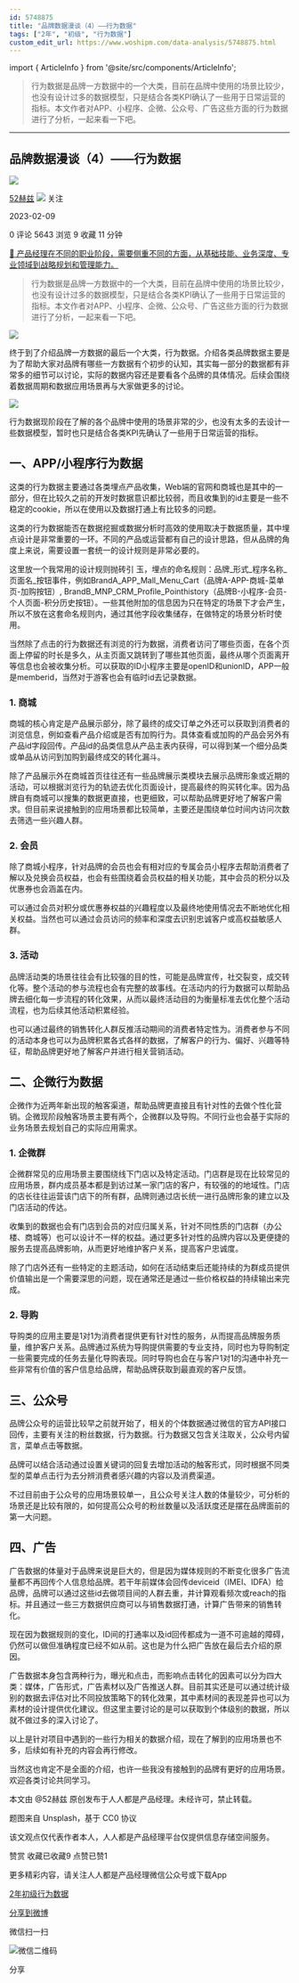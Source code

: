 ```yaml
---
id: 5748875
title: "品牌数据漫谈（4）——行为数据"
tags: ["2年", "初级", "行为数据"]
custom_edit_url: https://www.woshipm.com/data-analysis/5748875.html
---
```

import { ArticleInfo } from '@site/src/components/ArticleInfo';

<ArticleInfo
    author="52赫兹"
    authorLink="https://www.woshipm.com/u/1470343"
    published="2023-02-09"
    views={5643}
    comments={0}
    collects={9}
/>

> 行为数据是品牌一方数据中的一个大类，目前在品牌中使用的场景比较少，也没有设计过多的数据模型，只是结合各类KPI确认了一些用于日常运营的指标。本文作者对APP、小程序、企微、公众号、广告这些方面的行为数据进行了分析，一起来看一下吧。

---

## 品牌数据漫谈（4）——行为数据

[![](https://static.woshipm.com/view/woshipm_api_def_20230131144715_9591.jpg?imageView2/1/w/72/h/72/q/100)](https://www.woshipm.com/u/1470343)

[52赫兹](https://www.woshipm.com/u/1470343) ![](https://static.woshipm.com/tag/1101_1@2x.png) 关注

2023-02-09

0 评论 5643 浏览 9 收藏 11 分钟

[🔗 产品经理在不同的职业阶段，需要侧重不同的方面，从基础技能、业务深度、专业领域到战略规划和管理能力。](https://ke.qidianla.com/courses/90pm)

> 行为数据是品牌一方数据中的一个大类，目前在品牌中使用的场景比较少，也没有设计过多的数据模型，只是结合各类KPI确认了一些用于日常运营的指标。本文作者对APP、小程序、企微、公众号、广告这些方面的行为数据进行了分析，一起来看一下吧。

![](https://image.woshipm.com/wp-files/2023/02/qXVzfOIZ6kO8709np7pB.png)

终于到了介绍品牌一方数据的最后一个大类，行为数据。介绍各类品牌数据主要是为了帮助大家对品牌有哪些一方数据有个初步的认知，其实每一部分的数据都有非常多的细节可以讨论，实际的数据内容还是要看各个品牌的具体情况。后续会围绕着数据周期和数据应用场景再与大家做更多的讨论。

![](https://image.woshipm.com/wp-files/2023/02/Brp2LHwo3zWhWseOITBr.jpg)

行为数据现阶段在了解的各个品牌中使用的场景非常的少，也没有太多的去设计一些数据模型，暂时也只是结合各类KPI先确认了一些用于日常运营的指标。

## 一、APP/小程序行为数据

这类的行为数据主要通过各类埋点产品收集，Web端的官网和商城也是其中的一部分，但在比较久之前的开发时数据意识都比较弱，而且收集到的id主要是一些不稳定的cookie，所以在使用以及数据打通上有比较多的问题。

这类的行为数据能否在数据挖掘或数据分析时高效的使用取决于数据质量，其中埋点设计是非常重要的一环。不同的产品或运营都有自己的设计思路，但从品牌的角度上来说，需要设置一套统一的设计规则是非常必要的。

这里放一个我常用的设计规则抛砖引 玉，埋点的命名规则：品牌\_形式\_程序名称\_页面名\_按钮事件，例如BrandA\_APP\_Mall\_Menu\_Cart（品牌A-APP-商城-菜单页-加购按钮）, BrandB\_MNP\_CRM\_Profile\_Pointhistory（品牌B-小程序-会员-个人页面-积分历史按钮）。一些其他附加的信息因为只在特定的场景下才会产生，所以不放在这套命名规则内，通过其他字段收集储存，在做特定的场景分析时使用。

当然除了点击的行为数据还有浏览的行为数据，消费者访问了哪些页面，在各个页面上停留的时长是多久，从主页面又跳转到了哪些其他页面，最终从哪个页面离开等信息也会被收集分析。可以获取的ID小程序主要是openID和unionID，APP一般是memberid，当然对于游客也会有临时id去记录数据。

### 1\. 商城

商城的核心肯定是产品展示部分，除了最终的成交订单之外还可以获取到消费者的浏览信息，例如查看产品介绍或是否有加购行为。具体查看或加购的产品会另外有产品id字段回传。产品id的品类信息从产品主表内获得，可以得到某一个细分品类或单品从访问到加购到最终成交的转化漏斗。

除了产品展示外在商城首页往往还有一些品牌展示类模块去展示品牌形象或近期的活动，可以根据浏览行为的轨迹去优化页面设计，提高最终的购买转化率。因为品牌自有商城可以搜集的数据更直接，也更细致，可以帮助品牌更好地了解客户需求。但目前来说接触到的应用场景都比较简单，主要还是围绕单位时间内访问次数去筛选一些兴趣人群。

### 2\. 会员

除了商城小程序，针对品牌的会员也会有相对应的专属会员小程序去帮助消费者了解以及兑换会员权益，也会有些围绕着会员权益的相关功能，其中会员的积分以及优惠券也会涵盖在内。

可以通过会员对积分或优惠券权益的兴趣程度以及最终地使用情况去不断地优化相关权益。当然也可以通过会员访问的频率和深度去识别忠诚客户或高权益敏感人群。

### 3\. 活动

品牌活动类的场景往往会有比较强的目的性，可能是品牌宣传，社交裂变，成交转化等。整个活动的参与流程也会有完整的故事线。在活动内的行为数据可以帮助品牌去细化每一步流程的转化效果，从而以最终活动目的为衡量标准去优化整个活动流程，也为后续其他活动积累经验。

也可以通过最终的销售转化人群反推活动期间的消费者特定性为。消费者参与不同的活动本身也可以为品牌积累各式各样的数据，了解客户的行为、偏好、兴趣等特征，帮助品牌更好地了解客户并进行相关营销活动。

## 二、企微行为数据

企微作为近两年新出现的触客渠道，帮助品牌更直接且有针对性的去做个性化营销。企微现阶段触客场景主要有两个，企微群以及导购。不同行业也会基于实际的业务场景去规划自己的实际应用需求。

### 1\. 企微群

企微群常见的应用场景主要围绕线下门店以及特定活动。门店群是现在比较常见的应用场景，群内成员基本都是到访过某一家门店的客户，有较强的的地域性。门店的店长往往运营该门店下的所有群，品牌则通过店长统一进行品牌形象的建立以及门店活动的传达。

收集到的数据也会有门店到会员的对应归属关系，针对不同性质的门店群（办公楼、商城等）也可以设计不一样的权益。通过更多针对性的品牌内容以及更便捷的服务去提高品牌影响，从而更好地维护客户关系，提高客户忠诚度。

除了门店外还有一些特定的主题活动，如何在活动结束后还能持续的为群成员提供价值输出是一个需要深思的问题，现在通常还是通过一些价格权益的持续输出来完成。

### 2\. 导购

导购类的应用主要是1对1为消费者提供更有针对性的服务，从而提高品牌服务质量，维护客户关系。品牌通过系统为导购提供需要的专业支持，同时也为导购制定一些需要完成的任务去量化导购表现。同时导购也会在与客户1对1的沟通中补充一些非常有价值的客户信息给品牌，帮助品牌获取到最直观的客户反馈。

## 三、公众号

品牌公众号的运营比较早之前就开始了，相关的个体数据通过微信的官方API接口回传，主要有关注的粉丝数据，行为数据。行为数据又包含关注取关，公众号内留言，菜单点击等数据。

品牌可以结合活动通过设置关键词的回复去增加活动的触客形式，同时根据不同类型的菜单点击行为去分辨消费者感兴趣的内容以及消费渠道。

不过目前由于公众号的应用场景较单一，且公众号关注人数的体量较少，可分析的场景还是比较有限的，如何提高公众号的粉丝数量以及活跃度还是摆在品牌面前的第一大问题。

## 四、广告

广告数据的体量对于品牌来说是巨大的，但是因为媒体规则的不断变化很多广告流量都不再回传个人信息给品牌。若干年前媒体会回传deviceid（IMEI、IDFA）给品牌，品牌可以通过这些id去做项目间的人群去重，并计算观看频次或reach的指标。并且通过一些三方数据供应商可以与销售数据打通，计算广告带来的销售转化。

现在因为数据规则的变化，ID间的打通率以及id回传都成为一道不可逾越的障碍，仍然可以做但准确程度已经不如从前。这也是为什么把广告放在最后去介绍的原因。

广告数据本身包含两种行为，曝光和点击，而影响点击转化的因素可以分为四大类：媒体，广告形式，广告素材以及广告推送人群。目前其实还是可以通过统计级别的数据去评估对比不同投放策略下的转化效果，其中素材间的表现差异也可以为素材的设计提供优化建议。但这里主要讨论的是可以获取到个体级别的数据，所以就不做过多的深入讨论了。

以上是针对项目中遇到的一些行为相关的数据介绍，现在了解到的应用场景也不多，后续如有补充的内容会再行修改。

当然这也肯定不是全面的介绍，也许一些我没有接触到的品牌有更好的应用场景。欢迎各类讨论共同学习。

本文由 @52赫兹 原创发布于人人都是产品经理。未经许可，禁止转载。

题图来自 Unsplash，基于 CC0 协议

该文观点仅代表作者本人，人人都是产品经理平台仅提供信息存储空间服务。

赞赏 收藏已收藏9 点赞已赞1

更多精彩内容，请关注人人都是产品经理微信公众号或下载App

[2年](https://www.woshipm.com/tag/2%e5%b9%b4)[初级](https://www.woshipm.com/tag/%e5%88%9d%e7%ba%a7)[行为数据](https://www.woshipm.com/tag/%e8%a1%8c%e4%b8%ba%e6%95%b0%e6%8d%ae)

[分享到微博](https://service.weibo.com/share/share.php?appkey=2775287854&title=品牌数据漫谈（4）——行为数据&url=https://www.woshipm.com/data-analysis/5748875.html&pic=https://image.woshipm.com/wp-files/2023/02/qXVzfOIZ6kO8709np7pB.png)

微信扫一扫

![微信二维码](https://api.pwmqr.com/qrcode/create/?url=https://www.woshipm.com/data-analysis/5748875.html)

分享